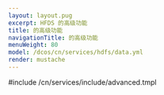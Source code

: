 ```yaml
---
layout: layout.pug
excerpt: HFDS 的高级功能
title: 的高级功能
navigationTitle: 的高级功能
menuWeight: 80
model: /dcos/cn/services/hdfs/data.yml
render: mustache
---
```


#include /cn/services/include/advanced.tmpl
